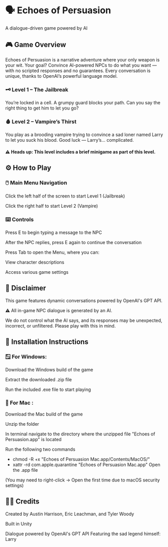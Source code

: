 # 🗣️ Echoes of Persuasion 
A dialogue-driven game powered by AI

## 🎮 Game Overview 
Echoes of Persuasion is a narrative adventure where your only weapon is your wit. Your goal? Convince AI-powered NPCs to do what you want — with no scripted responses and no guarantees. Every conversation is unique, thanks to OpenAI’s powerful language model.

### 🗝️  Level 1 – The Jailbreak 
You’re locked in a cell. A grumpy guard blocks your path. Can you say the right thing to get him to let you go?

### 🩸 Level 2 – Vampire’s Thirst 
You play as a brooding vampire trying to convince a sad loner named Larry to let you suck his blood. Good luck — Larry’s... complicated.

#### ⚠️ Heads up: This level includes a brief minigame as part of this level.

## ⚙️ How to Play  

### 🖱️ Main Menu Navigation  

Click the left half of the screen to start Level 1 (Jailbreak)

Click the right half to start Level 2 (Vampire)

### ⌨️ Controls  

Press E to begin typing a message to the NPC

After the NPC replies, press E again to continue the conversation

Press Tab to open the Menu, where you can:

View character descriptions

Access various game settings

## 🚨 Disclaimer  
This game features dynamic conversations powered by OpenAI's GPT API.

⚠️ All in-game NPC dialogue is generated by an AI. 

We do not control what the AI says, and its responses may be unexpected, incorrect, or unfiltered. Please play with this in mind.

## 💾 Installation Instructions  

### 🪟 For Windows:

Download the Windows build of the game

Extract the downloaded .zip file

Run the included .exe file to start playing

### 🍎 For Mac :

Download the Mac build of the game

Unzip the folder

In terminal navigate to the directory where the unzipped file "Echoes of Persuasion.app" is located

Run the following two commands 
- chmod -R +x "Echoes of Persuasion Mac.app/Contents/MacOS/"
- xattr -rd com.apple.quarantine "Echoes of Persuasion Mac.app"
Open the .app file

(You may need to right-click → Open the first time due to macOS security settings)

## 🧛‍♂️ Credits 

Created by Austin Harrison, Eric Leachman, and Tyler Woody

Built in Unity

Dialogue powered by OpenAI's GPT API
Featuring the sad legend himself: Larry
